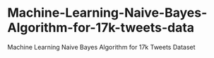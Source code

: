 # Machine-Learning-Naive-Bayes-Algorithm-for-17k-tweets-data
Machine Learning Naive Bayes Algorithm for 17k Tweets Dataset
